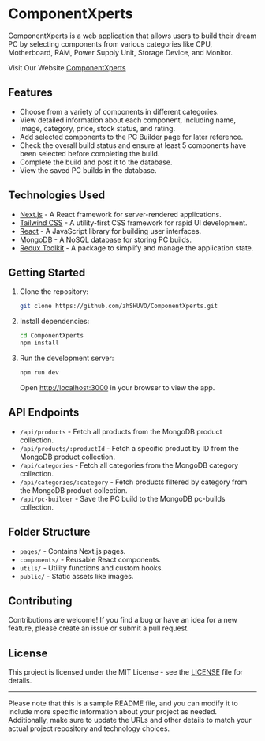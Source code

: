 # ComponentXperts

ComponentXperts is a web application that allows users to build their dream PC by selecting components from various categories like CPU, Motherboard, RAM, Power Supply Unit, Storage Device, and Monitor.

Visit Our Website [ComponentXperts](https://component-xperts.vercel.app/)

## Features

-   Choose from a variety of components in different categories.
-   View detailed information about each component, including name, image, category, price, stock status, and rating.
-   Add selected components to the PC Builder page for later reference.
-   Check the overall build status and ensure at least 5 components have been selected before completing the build.
-   Complete the build and post it to the database.
-   View the saved PC builds in the database.

## Technologies Used

-   [Next.js](https://nextjs.org/) - A React framework for server-rendered applications.
-   [Tailwind CSS](https://tailwindcss.com/) - A utility-first CSS framework for rapid UI development.
-   [React](https://reactjs.org/) - A JavaScript library for building user interfaces.
-   [MongoDB](https://www.mongodb.com/) - A NoSQL database for storing PC builds.
-   [Redux Toolkit](https://redux-toolkit.js.org/) - A package to simplify and manage the application state.

## Getting Started

1. Clone the repository:

    ```bash
    git clone https://github.com/zhSHUVO/ComponentXperts.git
    ```

2. Install dependencies:

    ```bash
    cd ComponentXperts
    npm install
    ```

3. Run the development server:

    ```bash
    npm run dev
    ```

    Open [http://localhost:3000](http://localhost:3000) in your browser to view the app.

## API Endpoints

-   `/api/products` - Fetch all products from the MongoDB product collection.
-   `/api/products/:productId` - Fetch a specific product by ID from the MongoDB product collection.
-   `/api/categories` - Fetch all categories from the MongoDB category collection.
-   `/api/categories/:category` - Fetch products filtered by category from the MongoDB product collection.
-   `/api/pc-builder` - Save the PC build to the MongoDB pc-builds collection.

## Folder Structure

-   `pages/` - Contains Next.js pages.
-   `components/` - Reusable React components.
-   `utils/` - Utility functions and custom hooks.
-   `public/` - Static assets like images.

## Contributing

Contributions are welcome! If you find a bug or have an idea for a new feature, please create an issue or submit a pull request.

## License

This project is licensed under the MIT License - see the [LICENSE](LICENSE) file for details.

---

Please note that this is a sample README file, and you can modify it to include more specific information about your project as needed. Additionally, make sure to update the URLs and other details to match your actual project repository and technology choices.
